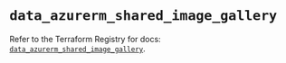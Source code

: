 # `data_azurerm_shared_image_gallery`

Refer to the Terraform Registry for docs: [`data_azurerm_shared_image_gallery`](https://registry.terraform.io/providers/hashicorp/azurerm/4.11.0/docs/data-sources/shared_image_gallery).
